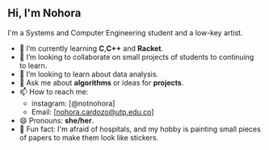 ## Hi, I'm Nohora
I'm a Systems and Computer Engineering student and a low-key artist.

- 🌱 I’m currently learning **C**,**C++** and **Racket**.
- 👯 I’m looking to collaborate on small projects of students to continuing to learn.
- 🌱 I’m looking to learn about data analysis.
- 💬 Ask me about **algorithms** or ideas for **projects**.
- 📫 How to reach me:
  - instagram: [@notnohora]
  - Email: [nohora.cardozo@utp.edu.co]
- 😄 Pronouns: **she/her**.
- 🤔 Fun fact: I'm afraid of hospitals, and my hobby is painting small pieces of papers to make them look like stickers.
